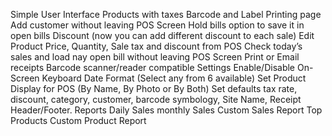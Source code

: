 Simple User Interface
Products with taxes
Barcode and Label Printing page
Add customer without leaving POS Screen
Hold bills option to save it in open bills
Discount (now you can add different discount to each sale)
Edit Product Price, Quantity, Sale tax and discount from POS
Check today’s sales and load nay open bill without leaving POS Screen
Print or Email receipts
Barcode scanner/reader compatible
Settings
Enable/Disable On-Screen Keyboard
Date Format (Select any from 6 available)
Set Product Display for POS (By Name, By Photo or By Both)
Set defaults tax rate, discount, category, customer, barcode symbology, Site Name, Receipt Header/Footer.
Reports
Daily Sales
monthly Sales
Custom Sales Report
Top Products
Custom Product Report

